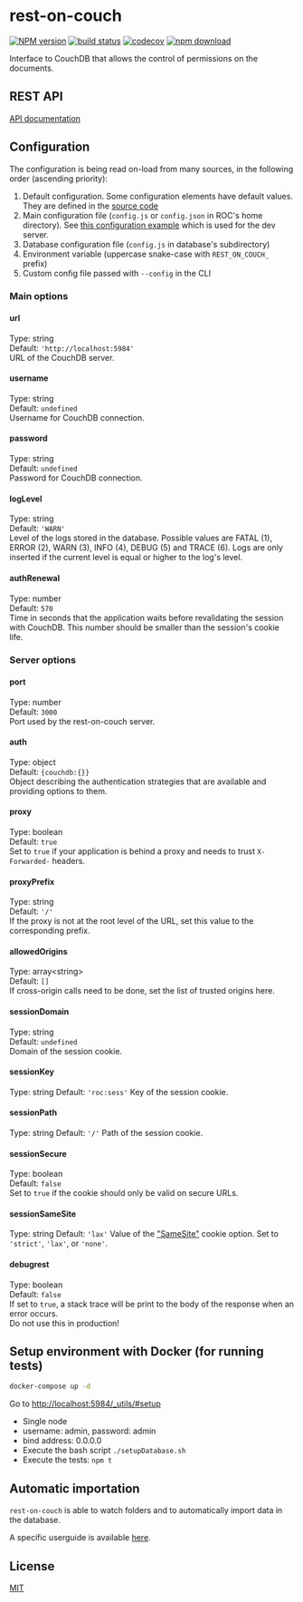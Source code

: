 # rest-on-couch

[![NPM version][npm-image]][npm-url]
[![build status][ci-image]][ci-url]
[![codecov][codecov-image]][codecov-url]
[![npm download][download-image]][download-url]

Interface to CouchDB that allows the control of permissions on the documents.

## REST API

[API documentation](API.md)

## Configuration

The configuration is being read on-load from many sources, in the following order (ascending priority):

1. Default configuration. Some configuration elements have default values. They are defined in the [source code](./src/config/default.js)
2. Main configuration file (`config.js` or `config.json` in ROC's home directory). See [this configuration example](./test/homeDirectories/dev/config.js) which is used for the dev server.
3. Database configuration file (`config.js` in database's subdirectory)
4. Environment variable (uppercase snake-case with `REST_ON_COUCH_` prefix)
5. Custom config file passed with `--config` in the CLI

### Main options

#### url

Type: string  
Default: `'http://localhost:5984'`  
URL of the CouchDB server.

#### username

Type: string  
Default: `undefined`  
Username for CouchDB connection.

#### password

Type: string  
Default: `undefined`  
Password for CouchDB connection.

#### logLevel

Type: string  
Default: `'WARN'`  
Level of the logs stored in the database. Possible values are FATAL (1), ERROR (2), WARN (3), INFO (4), DEBUG (5) and TRACE (6).
Logs are only inserted if the current level is equal or higher to the log's level.

#### authRenewal

Type: number  
Default: `570`  
Time in seconds that the application waits before revalidating the session with CouchDB.
This number should be smaller than the session's cookie life.

### Server options

#### port

Type: number  
Default: `3000`  
Port used by the rest-on-couch server.

#### auth

Type: object  
Default: `{couchdb:{}}`  
Object describing the authentication strategies that are available and providing options to them.

#### proxy

Type: boolean  
Default: `true`  
Set to `true` if your application is behind a proxy and needs to trust `X-Forwarded-` headers.

#### proxyPrefix

Type: string  
Default: `'/'`  
If the proxy is not at the root level of the URL, set this value to the corresponding prefix.

#### allowedOrigins

Type: array\<string>  
Default: `[]`  
If cross-origin calls need to be done, set the list of trusted origins here.

#### sessionDomain

Type: string  
Default: `undefined`  
Domain of the session cookie.

#### sessionKey

Type: string
Default: `'roc:sess'`
Key of the session cookie.

#### sessionPath

Type: string
Default: `'/'`
Path of the session cookie.

#### sessionSecure

Type: boolean  
Default: `false`  
Set to `true` if the cookie should only be valid on secure URLs.

#### sessionSameSite

Type: string
Default: `'lax'`
Value of the ["SameSite"](https://developer.mozilla.org/en-US/docs/Web/HTTP/Headers/Set-Cookie/SameSite) cookie option. Set to `'strict'`, `'lax'`, or `'none'`.

#### debugrest

Type: boolean  
Default: `false`  
If set to `true`, a stack trace will be print to the body of the response when an error occurs.  
Do not use this in production!

## Setup environment with Docker (for running tests)

```bash
docker-compose up -d
```

Go to <http://localhost:5984/_utils/#setup>

- Single node
- username: admin, password: admin
- bind address: 0.0.0.0
- Execute the bash script `./setupDatabase.sh`
- Execute the tests: `npm t`

## Automatic importation

`rest-on-couch` is able to watch folders and to automatically import data in the database.

A specific userguide is available [here](import.md).

## License

[MIT](./LICENSE)

[npm-image]: https://img.shields.io/npm/v/rest-on-couch.svg
[npm-url]: https://www.npmjs.com/package/rest-on-couch
[ci-image]: https://github.com/mljs/matrix/workflows/Node.js%20CI/badge.svg?branch=main
[ci-url]: https://github.com/mljs/matrix/actions?query=workflow%3A%22Node.js+CI%22
[codecov-image]: https://codecov.io/gh/cheminfo/rest-on-couch/branch/main/graph/badge.svg?token=Uw2cOqZUg0
[codecov-url]: https://codecov.io/gh/cheminfo/rest-on-couch
[download-image]: https://img.shields.io/npm/dm/rest-on-couch.svg
[download-url]: https://www.npmjs.com/package/rest-on-couch
